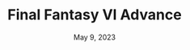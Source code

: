 ---
layout: gba
title: "Final Fantasy VI Advance"
categories:
 - approved
 - gba
 - universal
 - safe
tags:
- final fantasy
date: May 9, 2023
permalink: /games/ffvi/play/details
publisher: Squareinix
id: ffvi
---